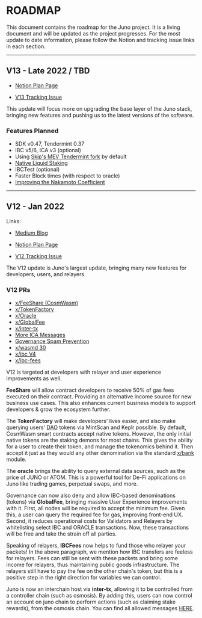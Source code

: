 # ROADMAP

This document contains the roadmap for the Juno project. It is a living document and will be updated as the project progresses. For the most update to date information, please follow the Notion and tracking issue links in each section.

---

## V13 - Late 2022 / TBD
<!-- - [Medium Blog](https://medium.com/@reecepbcups/juno-v12-update-4bab64640a62) -->

- [Notion Plan Page](https://fluffy-conifer-309.notion.site/123261ebfe2040d9ac559f7e7d3c5cd2?v=6d59a04765f543738676f8db21ae8525)

- [V13 Tracking Issue](https://github.com/CosmosContracts/juno/issues/475)

This update will focus more on upgrading the base layer of the Juno stack, bringing new features and pushing us to the latest versions of the software.

### Features Planned

- SDK v0.47, Tendermint 0.37
- IBC v5/6, ICA v3 (optional)
- Using [Skip's MEV Tendermint fork](https://github.com/skip-mev/mev-tendermint) by default
- [Native Liquid Staking](https://github.com/iqlusioninc/liquidity-staking-module)
- IBCTest (optional)
- Faster Block times (with respect to oracle)
- [Improving the Nakamoto Coefficient](https://github.com/CosmosContracts/juno/issues/474)

---

## V12 - Jan 2022

Links:

- [Medium Blog](https://medium.com/@reecepbcups/juno-v12-update-4bab64640a62)

- [Notion Plan Page](https://fluffy-conifer-309.notion.site/123261ebfe2040d9ac559f7e7d3c5cd2?v=6d59a04765f543738676f8db21ae8525)

- [V12 Tracking Issue](https://github.com/CosmosContracts/juno/issues/268)


The V12 update is Juno's largest update, bringing many new features for developers, users, and relayers.

### V12 PRs

- [x/FeeShare (CosmWasm)](https://github.com/CosmosContracts/juno/pull/385)
- [x/TokenFactory](https://github.com/CosmosContracts/juno/pull/368)
- [x/Oracle](https://github.com/CosmosContracts/juno/pull/329)
- [x/GlobalFee](https://github.com/CosmosContracts/juno/pull/411)
- [x/inter-tx](https://github.com/CosmosContracts/juno/pull/215)
- [More ICA Messages](https://github.com/CosmosContracts/juno/pull/436/files)
- [Governance Spam Prevention](https://github.com/CosmosContracts/juno/pull/394)
- [x/wasmd 30](https://github.com/CosmosContracts/juno/pull/387)
- [x/ibc V4](https://github.com/CosmosContracts/juno/pull/387)
- [x/ibc-fees](https://github.com/CosmosContracts/juno/pull/432)

V12 is targeted at developers with relayer and user experience improvements as well.

**FeeShare** will allow contract developers to receive 50% of gas fees executed on their contract. Providing an alternative income source for new business use cases. This also enhances current business models to support developers & grow the ecosystem further.

The **TokenFactory** will make developers' lives easier, and also make querying users' [DAO](https://daodao.zone/) tokens via MintScan and Keplr possible. By default, CosmWasm smart contracts accept native tokens. However, the only initial native tokens are the staking demons for most chains. This gives the ability for a user to create their token, and manage the tokenomics behind it. Then accept it just as they would any other denomination via the standard [x/bank](https://github.com/cosmos/cosmos-sdk/tree/main/x/bank) module.

The **oracle** brings the ability to query external data sources, such as the price of JUNO or ATOM. This is a powerful tool for De-Fi applications on Juno like trading games, perpetual swaps, and more.

Governance can now also deny and allow IBC-based denominations (tokens) via **GlobalFee**, bringing massive User Experience improvements with it. First, all nodes will be required to accept the minimum fee. Given this, a user can query the required fee for gas, improving front-end UX. Second, it reduces operational costs for Validators and Relayers by whitelisting select IBC and ORACLE transactions. Now, these transactions will be free and take the strain off all parties.

Speaking of relayers, **IBCFees** now helps to fund those who relayer your packets! In the above paragraph, we mention how IBC transfers are feeless for relayers. Fees can still be sent with these packets and bring some income for relayers, thus maintaining public goods infrastructure. The relayers still have to pay the fee on the other chain's token, but this is a positive step in the right direction for variables we can control.

Juno is now an interchain host via **inter-tx**, allowing it to be controlled from a controller chain (such as osmosis). By adding this, users can now control an account on juno chain to perform actions (such as claiming stake rewards), from the osmosis chain. You can find all allowed messages [HERE](https://github.com/CosmosContracts/juno/pull/436/files).